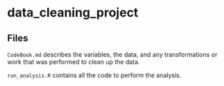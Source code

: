 # data_cleaning_project
## Files


`CodeBook.md` describes the variables, the data, and any transformations or work that was performed to clean up the data.

`run_analysis.R` contains all the code to perform the analysis. 
